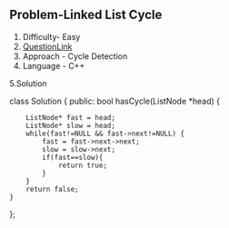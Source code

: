 ## Problem-Linked List Cycle

1. Difficulty- Easy
2. [QuestionLink](https://leetcode.com/problems/linked-list-cycle/)
3. Approach - Cycle Detection
4. Language - C++

5.Solution

 
  

  class Solution {
public:
    bool hasCycle(ListNode *head) {
    
        ListNode* fast = head;
        ListNode* slow = head;
        while(fast!=NULL && fast->next!=NULL) {
            fast = fast->next->next;
            slow = slow->next;
            if(fast==slow){
                return true;
            }
        }
        return false;
    }
};
